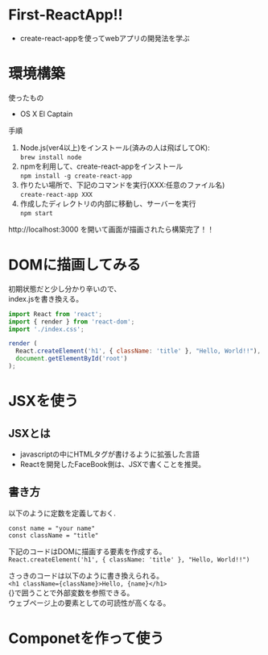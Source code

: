 # First-ReactApp!!
* create-react-appを使ってwebアプリの開発法を学ぶ

# 環境構築
使ったもの  
- OS X El Captain

手順  
1. Node.js(ver4以上)をインストール(済みの人は飛ばしてOK):  
`brew install node`  
2. npmを利用して、create-react-appをインストール  
`npm install -g create-react-app`  
3. 作りたい場所で、下記のコマンドを実行(XXX:任意のファイル名)  
`create-react-app XXX`  
4. 作成したディレクトリの内部に移動し、サーバーを実行  
`npm start`  

http://localhost:3000 を開いて画面が描画されたら構築完了！！

# DOMに描画してみる
初期状態だと少し分かり辛いので、  
index.jsを書き換える。  

```javascript:index.js
import React from 'react';
import { render } from 'react-dom';
import './index.css';

render (
  React.createElement('h1', { className: 'title' }, "Hello, World!!"),
  document.getElementById('root')
);
```

# JSXを使う
## JSXとは
* javascriptの中にHTMLタグが書けるように拡張した言語
* Reactを開発したFaceBook側は、JSXで書くことを推奨。

## 書き方
以下のように定数を定義しておく.  

```index.js:javascript
const name = "your name"
const className = "title"
```

下記のコードはDOMに描画する要素を作成する。  
`React.createElement('h1', { className: 'title' }, "Hello, World!!")`  

さっきのコードは以下のように書き換えられる。  
`<h1 className={className}>Hello, {name}</h1>`  
{}で囲うことで外部変数を参照できる。  
ウェブページ上の要素としての可読性が高くなる。  

# Componetを作って使う
